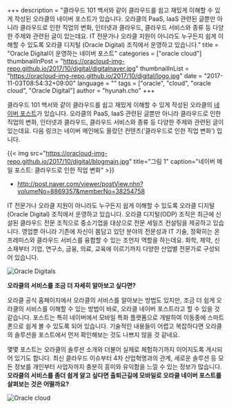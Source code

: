 +++
description = "클라우드 101 백서와 같이 클라우드를 쉽고 재밌게 이해할 수 있게 작성된 오라클의 네이버 포스트가 있습니다. 오라클의 PaaS, IaaS 관련된 글뿐만 아니라 클라우드로 인한 직업의 변화, 인터넷과 클라우드, 클라우드 서비스와 종류 등 다양한 주제와 관련된 글이 있는데요. IT 전문가나 오라클 지원이 아니라도 누구든지 쉽게 이해할 수 있도록 오라클 디지털 (Oracle Digital) 조직에서 운영하고 있습니다."
title = "Oracle Digital이 운영하는 네이버 포스트"
categories = ["oracle cloud"]
thumbnailInPost = "https://oracloud-img-repo.github.io/2017/10/digital/digitalnaver.jpg"
thumbnailInList = "https://oracloud-img-repo.github.io/2017/10/digital/logo.jpg"
date = "2017-11-03T08:54:32+09:00"
language = ""
tags = ["oracle", "cloud", "oracle cloud", "Oracle Digital"]
author = "hyunah.cho"
+++

클라우드 101 백서와 같이 클라우드를 쉽고 재밌게 이해할 수 있게 작성된 오라클의 [네이버 포스트](http://post.naver.com/my.nhn?memberNo=38254758)가 있습니다. 오라클의 PaaS, IaaS 관련된 글뿐만 아니라 클라우드로 인한 직업의 변화, 인터넷과 클라우드, 클라우드 서비스와 종류 등 다양한 주제와 관련된 글이 있는데요.
다음 링크는 네이버 메인에도 올랐던 컨텐츠(‘클라우드로 인한 직업 변화’) 입니다.

{{< img src="https://oracloud-img-repo.github.io/2017/10/digital/blogmain.jpg"
title="그림 1"
caption="네이버 메일 포스트: 클라우드로 인한 직업 변화" >}}
- http://post.naver.com/viewer/postView.nhn?volumeNo=8869357&memberNo=38254758


IT 전문가나 오라클 지원이 아니라도 누구든지 쉽게 이해할 수 있도록 오라클 디지털 (Oracle Digital) 조직에서 운영하고 있습니다. 오라클 디지털(ODP) 조직은 최근에 신설된 클라우드 전문 조직으로 중소기업을 대상으로 전문 세일즈 컨설팅을 제공하고 있습니다. 영업뿐 아니라 기존에 자신이 몸담고 있던 분야의 전문성과 IT 기술, 정확히는 온프레미스와 클라우드 서비스를 융합할 수 있는 조언자 역할을 하는데요. 화학, 제약, 신소재부터 기업, 연구소, 금융, 의료, 교육에 이르기까지 다양한 산업별 전문가로 구성되어 있습니다.

![Oracle Digitals](https://oracloud-img-repo.github.io/2017/10/digital/post.jpg)

__오라클의 서비스를 조금 더 자세히 알아보고 싶다면?__

오라클 공식 홈페이지에서 오라클의 서비스를 알아보는 방법도 있지만, 조금 더 쉽게 오라클의 서비스를 이해할 수 있는 방법이 바로, 오라클 네이버 포스트라고 할 수 있을 것 같습니다. 포스트는 특히 네이버에서 모바일 특화 플랫폼으로 개발하여 이동중에 스마트폰으로 쉽게 볼 수 있도록 되어 있습니다. 기술적인 내용들이 어렵고 복잡하다면 오라클의 솔루션을 포스트에서 먼저 확인해보는 것도 나쁘지 않을 것 같네요.

몇몇 포스트는 오라클의 솔루션 소개와 더불어 실제로 체험하기까지 이어지도록 게시되어 있기도 합니다. 최신 클라우드 이슈부터 4차 산업혁명과의 관계, 새로운 솔루션 등 모든 정보를 개인부터 사업자까지 충분히 흥미와 유익함을 느낄 수 있는 정보가 많습니다. __오라클의 서비스를 좀더 쉽게 알고 싶다면 출퇴근길에 모바일로 오라클 네이버 포스트를 살펴보는 것은 어떨까요?__

![Oracle cloud](https://oracloud-img-repo.github.io/2017/10/digital/cloud.gif)

